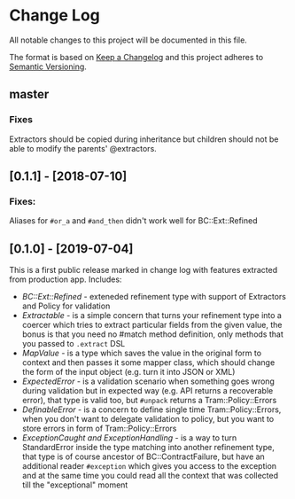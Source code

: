 # Change Log

All notable changes to this project will be documented in this file.

The format is based on [Keep a Changelog](http://keepachangelog.com/)
and this project adheres to [Semantic Versioning](http://semver.org/).

## master

### Fixes
Extractors should be copied during inheritance but children should not be able to modify the parents' @extractors.

## [0.1.1] - [2018-07-10]

### Fixes:
Aliases for `#or_a` and `#and_then` didn't work well for BC::Ext::Refined

## [0.1.0] - [2019-07-04]

This is a first public release marked in change log with features extracted from production app.
Includes:
- *BC::Ext::Refined* - exteneded refinement type with support of Extractors and Policy for validation
- *Extractable* - is a simple concern that turns your refinement type into a coercer which tries to extract particular fields from the given value,
  the bonus is that you need no #match method definition, only methods that you passed to `.extract` DSL
- *MapValue* - is a type which saves the value in the original form to context and then passes it some mapper class, which should change the
  form of the input object (e.g. turn it into JSON or XML)
- *ExpectedError* - is a validation scenario when something goes wrong during validation but in expected way (e.g. API returns a recoverable error),
  that type is valid too, but `#unpack` returns a Tram::Policy::Errors
- *DefinableError* - is a concern to define single time Tram::Policy::Errors, when you don't want to delegate validation to policy, but you want
  to store errors in form of Tram::Policy::Errors
- *ExceptionCaught and ExceptionHandling* - is a way to turn StandardError inside the type matching into another refinement type, that type is of course
  ancestor of BC::ContractFailure, but have an additional reader `#exception` which gives you access to the exception and at the same time you could
  read all the context that was collected till the "exceptional" moment
